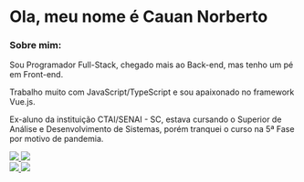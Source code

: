 # Ola, meu nome é Cauan Norberto

### Sobre mim:

<p>
Sou Programador Full-Stack, chegado mais ao Back-end, mas tenho um pé em Front-end.
</p>
<p>Trabalho muito com JavaScript/TypeScript e sou apaixonado no framework Vue.js.
</p>

<p>
Ex-aluno da instituição CTAI/SENAI - SC, estava cursando o Superior de Análise e Desenvolvimento de Sistemas, porém tranquei o curso na 5ª Fase por motivo de pandemia.
</p>

<div style="display: inline_block">
  <a href="https://github.com/cauannora">
    <img src="https://github-readme-stats.vercel.app/api?username=cauannora&show_icons=true&theme=dracula&custom_title=Cauan%20-%20Github%20-%20%20Stats">
  </a>
  <a href="https://github.com/cauannora">
    <img src="https://github-readme-stats.vercel.app/api/wakatime?username=cauannora&theme=dracula&custom_title=Last%207%20days"/>
  </a>
</div>

<div> 
  <a href = "mailto:cauannora@gmail.com">
    <img src="https://img.shields.io/badge/-Gmail-%23333?style=for-the-badge&logo=gmail&logoColor=white" target="_blank">
  </a>
  <a href="https://www.linkedin.com/in/cauan-norberto-094763182/" target="_blank">
    <img src="https://img.shields.io/badge/-LinkedIn-%230077B5?style=for-the-badge&logo=linkedin&logoColor=white" target="_blank">
  </a> 
</div>
